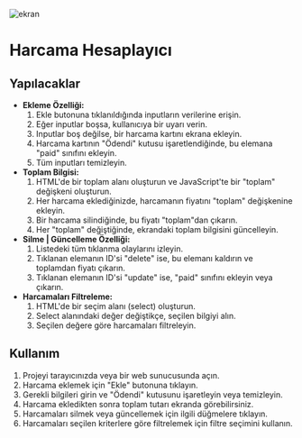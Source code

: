 ![ekran](https://github.com/volkanbasaran1/expense-calculator/assets/76842256/a9f8550f-566f-4dda-882a-6d7a9c9956e6)
<!DOCTYPE html>
<html lang="en">
<head>
    <meta charset="UTF-8">
    <meta name="viewport" content="width=device-width, initial-scale=1.0">
</head>
<body>
    <h1>Harcama Hesaplayıcı</h1>
    <h2>Yapılacaklar</h2>
    <ul>
        <li><strong>Ekleme Özelliği:</strong>
            <ol>
                <li>Ekle butonuna tıklanıldığında inputların verilerine erişin.</li>
                <li>Eğer inputlar boşsa, kullanıcıya bir uyarı verin.</li>
                <li>Inputlar boş değilse, bir harcama kartını ekrana ekleyin.</li>
                <li>Harcama kartının "Ödendi" kutusu işaretlendiğinde, bu elemana "paid" sınıfını ekleyin.</li>
                <li>Tüm inputları temizleyin.</li>
            </ol>
        </li><li><strong>Toplam Bilgisi:</strong>
            <ol>
                <li>HTML'de bir toplam alanı oluşturun ve JavaScript'te bir "toplam" değişkeni oluşturun.</li>
                <li>Her harcama eklediğinizde, harcamanın fiyatını "toplam" değişkenine ekleyin.</li>
                <li>Bir harcama silindiğinde, bu fiyatı "toplam"dan çıkarın.</li>
                <li>Her "toplam" değiştiğinde, ekrandaki toplam bilgisini güncelleyin.</li>
            </ol>
        </li>
        <li><strong>Silme | Güncelleme Özelliği:</strong>
            <ol>
                <li>Listedeki tüm tıklanma olaylarını izleyin.</li>
                <li>Tıklanan elemanın ID'si "delete" ise, bu elemanı kaldırın ve toplamdan fiyatı çıkarın.</li>
                <li>Tıklanan elemanın ID'si "update" ise, "paid" sınıfını ekleyin veya çıkarın.</li>
            </ol>
        </li>
        <li><strong>Harcamaları Filtreleme:</strong>
            <ol>
                <li>HTML'de bir seçim alanı (select) oluşturun.</li>
                <li>Select alanındaki değer değiştikçe, seçilen bilgiyi alın.</li>
                <li>Seçilen değere göre harcamaları filtreleyin.</li>
            </ol>
        </li>
    </ul>
    <h2>Kullanım</h2>
    <ol>
        <li>Projeyi tarayıcınızda veya bir web sunucusunda açın.</li>
        <li>Harcama eklemek için "Ekle" butonuna tıklayın.</li>
        <li>Gerekli bilgileri girin ve "Ödendi" kutusunu işaretleyin veya temizleyin.</li>
        <li>Harcama ekledikten sonra toplam tutarı ekranda görebilirsiniz.</li>
        <li>Harcamaları silmek veya güncellemek için ilgili düğmelere tıklayın.</li>
        <li>Harcamaları seçilen kriterlere göre filtrelemek için filtre seçimini kullanın.</li>
    </ol>
</body>
</html>
